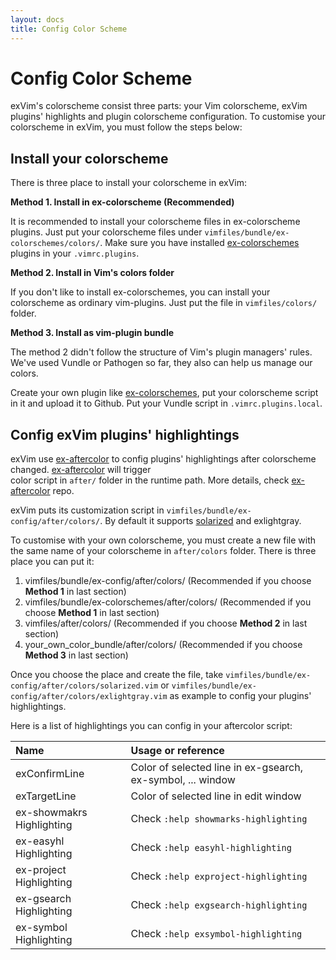 ```yaml
---
layout: docs
title: Config Color Scheme
---
```


# Config Color Scheme

exVim's colorscheme consist three parts: your Vim colorscheme, exVim plugins' highlights and 
plugin colorscheme configuration. To customise your colorscheme in exVim, you must follow the
steps below:

## Install your colorscheme

There is three place to install your colorscheme in exVim:

**Method 1. Install in ex-colorscheme (Recommended)**

It is recommended to install your colorscheme files in ex-colorscheme plugins. Just put your
colorscheme files under `vimfiles/bundle/ex-colorschemes/colors/`. Make sure you have installed
[ex-colorschemes](https://github.com/exvim/ex-colorschemes) plugins in your `.vimrc.plugins`.

**Method 2. Install in Vim's colors folder**

If you don't like to install ex-colorschemes, you can install your colorscheme as ordinary 
vim-plugins. Just put the file in `vimfiles/colors/` folder.

**Method 3. Install as vim-plugin bundle**

The method 2 didn't follow the structure of Vim's plugin managers' rules. We've used Vundle or
Pathogen so far, they also can help us manage our colors. 

Create your own plugin like [ex-colorschemes](https://github.com/exvim/ex-colorschemes), put your 
colorscheme script in it and upload it to Github. Put your Vundle script in `.vimrc.plugins.local`.

## Config exVim plugins' highlightings

exVim use [ex-aftercolor](https://github.com/exvim/ex-aftercolors) to config plugins' highlightings
after colorscheme changed. [ex-aftercolor](https://github.com/exvim/ex-aftercolors) will trigger  
color script in `after/` folder in the runtime path. More details, check 
[ex-aftercolor](https://github.com/exvim/ex-aftercolors) repo.

exVim puts its customization script in `vimfiles/bundle/ex-config/after/colors/`. By default
it supports [solarized](https://github.com/altercation/vim-colors-solarized) and exlightgray.

To customise with your own colorscheme, you must create a new file with the same name of your 
colorscheme in `after/colors` folder. There is three place you can put it:

1. vimfiles/bundle/ex-config/after/colors/ (Recommended if you choose **Method 1** in last section)
1. vimfiles/bundle/ex-colorschemes/after/colors/ (Recommended if you choose **Method 1** in last section)
1. vimfiles/after/colors/ (Recommended if you choose **Method 2** in last section)
1. your_own_color_bundle/after/colors/ (Recommended if you choose **Method 3** in last section)

Once you choose the place and create the file, take `vimfiles/bundle/ex-config/after/colors/solarized.vim` 
or `vimfiles/bundle/ex-config/after/colors/exlightgray.vim` as example to config your plugins' highlightings.

Here is a list of highlightings you can config in your aftercolor script:

| Name | Usage or reference |
| :---- | :---- |
| exConfirmLine | Color of selected line in ex-gsearch, ex-symbol, ... window |
| exTargetLine | Color of selected line in edit window |
| ex-showmakrs Highlighting | Check `:help showmarks-highlighting` |
| ex-easyhl Highlighting | Check `:help easyhl-highlighting` |
| ex-project Highlighting | Check `:help exproject-highlighting` |
| ex-gsearch Highlighting | Check `:help exgsearch-highlighting` |
| ex-symbol Highlighting | Check `:help exsymbol-highlighting` |

